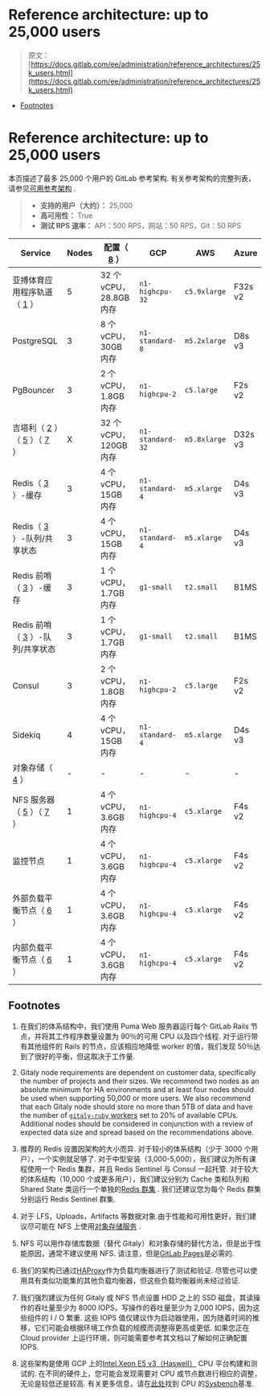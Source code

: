 # Reference architecture: up to 25,000 users

> 原文：[https://docs.gitlab.com/ee/administration/reference_architectures/25k_users.html](https://docs.gitlab.com/ee/administration/reference_architectures/25k_users.html)

*   [Footnotes](#footnotes)

# Reference architecture: up to 25,000 users[](#reference-architecture-up-to-25000-users "Permalink")

本页描述了最多 25,000 个用户的 GitLab 参考架构. 有关参考架构的完整列表，请参见[可用参考架构](index.html#available-reference-architectures) .

> *   **支持的用户（大约）：** 25,000
> *   **高可用性：** True
> *   **测试 RPS 速率：** API：500 RPS，网站：50 RPS，Git：50 RPS

| Service | Nodes | 配置（ [8](#footnotes) ） | GCP | AWS | Azure |
| --- | --- | --- | --- | --- | --- |
| 亚搏体育应用程序轨道（ [1](#footnotes) ） | 5 | 32 个 vCPU，28.8GB 内存 | `n1-highcpu-32` | `c5.9xlarge` | F32s v2 |
| PostgreSQL | 3 | 8 个 vCPU，30GB 内存 | `n1-standard-8` | `m5.2xlarge` | D8s v3 |
| PgBouncer | 3 | 2 个 vCPU，1.8GB 内存 | `n1-highcpu-2` | `c5.large` | F2s v2 |
| 吉塔利（ [2](#footnotes) ）（ [5](#footnotes) ）（ [7](#footnotes) ） | X | 32 个 vCPU，120GB 内存 | `n1-standard-32` | `m5.8xlarge` | D32s v3 |
| Redis（ [3](#footnotes) ）-缓存 | 3 | 4 个 vCPU，15GB 内存 | `n1-standard-4` | `m5.xlarge` | D4s v3 |
| Redis（ [3](#footnotes) ）-队列/共享状态 | 3 | 4 个 vCPU，15GB 内存 | `n1-standard-4` | `m5.xlarge` | D4s v3 |
| Redis 前哨（ [3](#footnotes) ）-缓存 | 3 | 1 个 vCPU，1.7GB 内存 | `g1-small` | `t2.small` | B1MS |
| Redis 前哨（ [3](#footnotes) ）-队列/共享状态 | 3 | 1 个 vCPU，1.7GB 内存 | `g1-small` | `t2.small` | B1MS |
| Consul | 3 | 2 个 vCPU，1.8GB 内存 | `n1-highcpu-2` | `c5.large` | F2s v2 |
| Sidekiq | 4 | 4 个 vCPU，15GB 内存 | `n1-standard-4` | `m5.xlarge` | D4s v3 |
| 对象存储（ [4](#footnotes) ） | - | - | - | - | - |
| NFS 服务器（ [5](#footnotes) ）（ [7](#footnotes) ） | 1 | 4 个 vCPU，3.6GB 内存 | `n1-highcpu-4` | `c5.xlarge` | F4s v2 |
| 监控节点 | 1 | 4 个 vCPU，3.6GB 内存 | `n1-highcpu-4` | `c5.xlarge` | F4s v2 |
| 外部负载平衡节点（ [6](#footnotes) ） | 1 | 4 个 vCPU，3.6GB 内存 | `n1-highcpu-4` | `c5.xlarge` | F4s v2 |
| 内部负载平衡节点（ [6](#footnotes) ） | 1 | 4 个 vCPU，3.6GB 内存 | `n1-highcpu-4` | `c5.xlarge` | F4s v2 |

## Footnotes[](#footnotes "Permalink")

1.  在我们的体系结构中，我们使用 Puma Web 服务器运行每个 GitLab Rails 节点，并将其工作程序数量设置为 90％的可用 CPU 以及四个线程. 对于运行带有其他组件的 Rails 的节点，应该相应地降低 worker 的值，我们发现 50％达到了很好的平衡，但这取决于工作量.

2.  Gitaly node requirements are dependent on customer data, specifically the number of projects and their sizes. We recommend two nodes as an absolute minimum for HA environments and at least four nodes should be used when supporting 50,000 or more users. We also recommend that each Gitaly node should store no more than 5TB of data and have the number of [`gitaly-ruby` workers](../gitaly/index.html#gitaly-ruby) set to 20% of available CPUs. Additional nodes should be considered in conjunction with a review of expected data size and spread based on the recommendations above.

3.  推荐的 Redis 设置因架构的大小而异. 对于较小的体系结构（少于 3000 个用户），一个实例就足够了. 对于中型安装（3,000-5,000），我们建议为所有课程使用一个 Redis 集群，并且 Redis Sentinel 与 Consul 一起托管. 对于较大的体系结构（10,000 个或更多用户），我们建议分别为 Cache 类和队列和 Shared State 类运行一个单独的[Redis 群集](../redis/replication_and_failover.html#running-multiple-redis-clusters) . 我们还建议您为每个 Redis 群集分别运行 Redis Sentinel 群集.

4.  对于 LFS，Uploads，Artifacts 等数据对象.由于性能和可用性更好，我们建议尽可能在 NFS 上使用[对象存储服务](../object_storage.html) .

5.  NFS 可以用作存储库数据（替代 Gitaly）和对象存储的替代方法，但是出于性能原因，通常不建议使用 NFS. 请注意，但是[GitLab Pages](https://gitlab.com/gitlab-org/gitlab-pages/-/issues/196)是必需的.

6.  我们的架构已通过[HAProxy](https://www.haproxy.org/)作为负载均衡器进行了测试和验证. 尽管也可以使用具有类似功能集的其他负载均衡器，但这些负载均衡器尚未经过验证.

7.  我们强烈建议为任何 Gitaly 或 NFS 节点设置 HDD 之上的 SSD 磁盘，其读操作的吞吐量至少为 8000 IOPS，写操作的吞吐量至少为 2,000 IOPS，因为这些组件的 I / O 繁重. 这些 IOPS 值仅建议作为启动器使用，因为随着时间的推移，它们可能会根据环境工作负载的规模而调整得更高或更低. 如果您正在 Cloud provider 上运行环境，则可能需要参考其文档以了解如何正确配置 IOPS.

8.  这些架构是使用 GCP 上的[Intel Xeon E5 v3（Haswell）](https://cloud.google.com/compute/docs/cpu-platforms) CPU 平台构建和测试的. 在不同的硬件上，您可能会发现需要对 CPU 或节点数进行相应的调整，无论是较低还是较高. 有关更多信息，请在[此处](https://gitlab.com/gitlab-org/quality/performance/-/wikis/Reference-Architectures/GCP-CPU-Benchmarks)找到 CPU 的[Sysbench](https://github.com/akopytov/sysbench)基准.